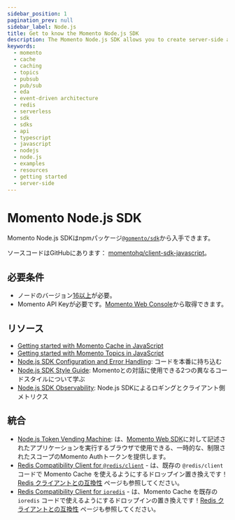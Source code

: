 ```yaml
---
sidebar_position: 1
pagination_prev: null
sidebar_label: Node.js
title: Get to know the Momento Node.js SDK
description: The Momento Node.js SDK allows you to create server-side applications in TypeScript or JavaScript, and take advantage of Momento's caching and pub-sub features. Find resources and examples here!
keywords:
  - momento
  - cache
  - caching
  - topics
  - pubsub
  - pub/sub
  - eda
  - event-driven architecture
  - redis
  - serverless
  - sdk
  - sdks
  - api
  - typescript
  - javascript
  - nodejs
  - node.js
  - examples
  - resources
  - getting started
  - server-side
---
```


# Momento Node.js SDK

Momento Node.js SDKはnpmパッケージ[`@gomento/sdk`](https://www.npmjs.com/package/@gomento/sdk)から入手できます。

ソースコードはGitHubにあります： [momentohq/client-sdk-javascript](https://github.com/momentohq/client-sdk-javascript)。

## 必要条件

- ノードのバージョン[16以上](https://nodejs.org/en/download/)が必要。
- Momento API Keyが必要です。[Momento Web Console](https://console.gomomento.com/)から取得できます。

## リソース

- [Getting started with Momento Cache in JavaScript](./cache.mdx)
- [Getting started with Momento Topics in JavaScript](./topics.mdx)
- [Node.js SDK Configuration and Error Handling](./config-and-error-handling.mdx): コードを本番に持ち込む
- [Node.js SDK Style Guide](./style-guide.mdx): Momentoとの対話に使用できる2つの異なるコードスタイルについて学ぶ
- [Node.js SDK Observability](./observability.mdx): Node.js SDKによるロギングとクライアント側メトリクス

## 統合

- [Node.js Token Vending Machine](https://github.com/momentohq/client-sdk-javascript/tree/main/examples/nodejs/token-vending-machine): は、[Momento Web SDK](https://github.com/momentohq/client-sdk-javascript/tree/main/packages/client-sdk-web)に対して記述されたアプリケーションを実行するブラウザで使用できる、一時的な、制限されたスコープのMomento Authトークンを提供します。
- [Redis Compatibility Client for `@redis/client`](https://github.com/momentohq/momento-node-redis-client) - は、既存の `@redis/client` コードで Momento Cache を使えるようにするドロップイン置き換えです！[Redis クライアントとの互換性](/cache/develop/integrations/redis-client-compatibility.md) ページも参照してください。
- [Redis Compatibility Client for `ioredis`](https://github.com/momentohq/momento-node-ioredis-client) - は、Momento Cache を既存の `ioredis` コードで使えるようにするドロップインの置き換えです！[Redis クライアントとの互換性](/cache/develop/integrations/redis-client-compatibility.md) ページも参照してください。
